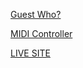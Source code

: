 [Guest Who?](https://rasdasd.github.io/guest)

[MIDI Controller](https://rasdasd.github.io/music)

[LIVE SITE](https://rasdasd.github.io)
